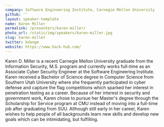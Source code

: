 ```yaml
---
company: Software Engineering Institute, Carnegie Mellon University
github: ''
layout: speaker-template
name: Karen Miller
permalink: /presenters/karen-miller/
photo_url: /static/img/speakers/karen-miller.jpg
slug: karen-miller
twitter: kdangm
website: https://www.hack-hub.com/
---
```


Karen D. Miller is a recent Carnegie Mellon University graduate from the Information Security, M.S. program and currently works full-time as an Associate Cyber Security Engineer at the Software Engineering Institute. Karen received a Bachelor of Science degree in Computer Science from Southern Utah University where she frequently participated in cyber defense and capture the flag competitions which sparked her interest in penetration testing as a career. Because of her interest in security and government work, Karen chose to pursue her Master's degree through the Scholarship for Service program at CMU instead of moving into a full-time job after graduating from SUU. Although still early in her career, Karen wishes to help people of all backgrounds learn new skills and develop new goals which can be intimidating, but fulfilling.
